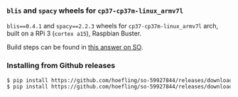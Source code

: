 ### `blis` and `spacy` wheels for `cp37-cp37m-linux_armv7l`

`blis==0.4.1` and `spacy==2.2.3` wheels for `cp37-cp37m-linux_armv7l` arch, built on a RPi 3 (`cortex a15`), Raspbian Buster.

Build steps can be found in [this answer on SO](https://stackoverflow.com/a/59957172/2650249).

### Installing from Github releases

```sh
$ pip install https://github.com/hoefling/so-59927844/releases/download/0.1/blis-0.4.1-cp37-cp37m-linux_armv7l.whl
$ pip install https://github.com/hoefling/so-59927844/releases/download/0.1/spacy-2.2.3-cp37-cp37m-linux_armv7l.whl
```
